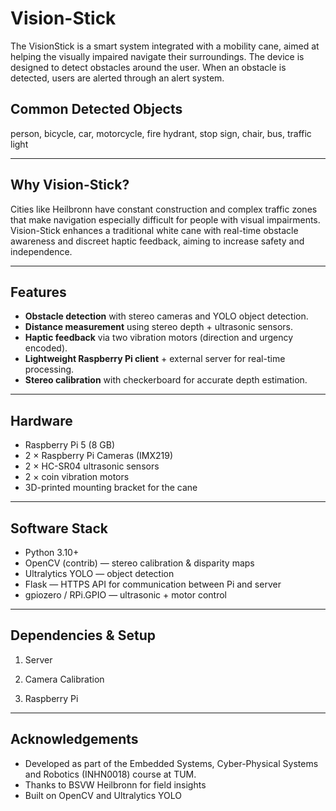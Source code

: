 # Vision-Stick
The VisionStick is a smart system integrated with a mobility cane, aimed at helping the visually impaired navigate their surroundings. The device is designed to detect obstacles around the user. When an obstacle is detected, users are alerted through an alert system. 

## Common Detected Objects
person, bicycle, car, motorcycle, fire hydrant, stop sign, chair, bus, traffic light

---

## Why Vision-Stick?
Cities like Heilbronn have constant construction and complex traffic zones that make navigation especially difficult for people with visual impairments.  
Vision-Stick enhances a traditional white cane with real-time obstacle awareness and discreet haptic feedback, aiming to increase safety and independence.

---

## Features
- **Obstacle detection** with stereo cameras and YOLO object detection.  
- **Distance measurement** using stereo depth + ultrasonic sensors.  
- **Haptic feedback** via two vibration motors (direction and urgency encoded).  
- **Lightweight Raspberry Pi client** + external server for real-time processing.  
- **Stereo calibration** with checkerboard for accurate depth estimation.

---

## Hardware
- Raspberry Pi 5 (8 GB)
- 2 × Raspberry Pi Cameras (IMX219)  
- 2 × HC-SR04 ultrasonic sensors  
- 2 × coin vibration motors  
- 3D-printed mounting bracket for the cane

---

## Software Stack
- Python 3.10+  
- OpenCV (contrib) — stereo calibration & disparity maps  
- Ultralytics YOLO — object detection  
- Flask — HTTPS API for communication between Pi and server  
- gpiozero / RPi.GPIO — ultrasonic + motor control

---

## Dependencies & Setup
1) Server

2) Camera Calibration

3) Raspberry Pi

---

## Acknowledgements
- Developed as part of the Embedded Systems, Cyber-Physical Systems and Robotics (INHN0018) course at TUM. 
- Thanks to BSVW Heilbronn for field insights
- Built on OpenCV and Ultralytics YOLO
